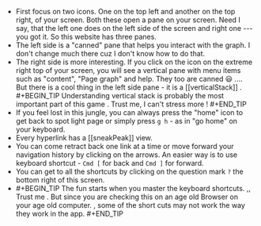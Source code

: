 - First focus on two icons. One on the top left and another on the top right, of your screen. Both these open a pane on your screen. Need I say,  that the left one does on the left side of the screen and right one --- you got it.  So this website has three panes.
- The left side is a "canned" pane that helps you interact with the graph. I don't change much there cuz I don't know how to do that.
- The right side is more interesting. If you click on the icon on the extreme right top of your screen, you will see a vertical pane with  menu items such as "content", "Page graph" and help. They too are canned 😃   ....  But there is a cool thing in the left side pane - it is a [[verticalStack]] . 
  #+BEGIN_TIP
  Understanding vertical stack is probably the most important part of this game . Trust me, I can't stress more !
  #+END_TIP
- If you feel lost in this jungle, you can always press the "home" icon  to get back to spot light page or simply press  `g h` - as in "go home" on your keyboard.
- Every hyperlink  has a [[sneakPeak]] view.
- You can come retract back one link at a time or move forward your navigation history by clicking on the arrows.  An easier way is to use keyboard shortcut - `Cmd [` for back and `Cmd ]`  for forward.
- You can get to all the shortcuts by clicking on the question mark  `?`  the bottom right of this screen.
- #+BEGIN_TIP
  The fun starts when you master the keyboard shortcuts. ,, Trust me .  But since you are checking this on an age old Browser on your age old computer. , some of the short cuts may not work the way they work in the app.
  #+END_TIP